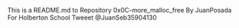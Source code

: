 This is a README.md to Repository 0x0C-more_malloc_free
By JuanPosada For Holberton School
Tweeet @JuanSeb35904130